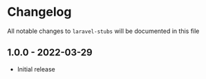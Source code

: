 # Changelog

All notable changes to `laravel-stubs` will be documented in this file

## 1.0.0 - 2022-03-29

- Initial release